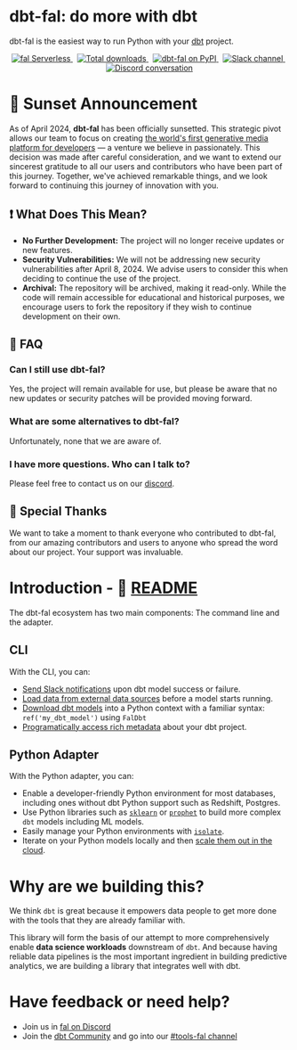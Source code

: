# dbt-fal: do more with dbt

dbt-fal is the easiest way to run Python with your [dbt](https://www.getdbt.com/) project.

<p align="center">
  <a href="https://fal.ai">
    <img src="https://badgen.net/badge/icon/Sign%20up%20for%20fal%20Serverless/purple?icon=terminal&label" alt="fal Serverless" />
  </a>&nbsp;
  <a href="https://pepy.tech/project/dbt-fal">
    <img src="https://static.pepy.tech/personalized-badge/dbt-fal?period=total&units=international_system&left_color=grey&right_color=blue&left_text=Downloads" alt="Total downloads" />
  </a>&nbsp;
  <a href="https://pypi.org/project/dbt-fal/">
    <img src="https://badge.fury.io/py/dbt-fal.svg" alt="dbt-fal on PyPI" />
  </a>&nbsp;
  <a href="https://getdbt.slack.com/archives/C02V8QW3Q4Q">
    <img src="https://badgen.net/badge/icon/%23tools-fal%20on%20dbt%20Slack/orange?icon=slack&label" alt="Slack channel" />
  </a>&nbsp;
  <a href="https://discord.com/invite/Fyc9PwrccF">
    <img src="https://badgen.net/badge/icon/Join%20us%20on%20Discord/red?icon=discord&label" alt="Discord conversation" />
  </a>
</p>

# 🌅 Sunset Announcement

As of April 2024, **dbt-fal** has been officially sunsetted. This strategic pivot allows our team to focus on creating [the world's first generative media platform for developers](https://fal.ai) — a venture we believe in passionately. This decision was made after careful consideration, and we want to extend our sincerest gratitude to all our users and contributors who have been part of this journey. Together, we've achieved remarkable things, and we look forward to continuing this journey of innovation with you.

## ❗ What Does This Mean?

- **No Further Development:** The project will no longer receive updates or new features.
- **Security Vulnerabilities:** We will not be addressing new security vulnerabilities after April 8, 2024. We advise users to consider this when deciding to continue the use of the project.
- **Archival:** The repository will be archived, making it read-only. While the code will remain accessible for educational and historical purposes, we encourage users to fork the repository if they wish to continue development on their own.

## 💬 FAQ

### Can I still use dbt-fal?
Yes, the project will remain available for use, but please be aware that no new updates or security patches will be provided moving forward.

### What are some alternatives to dbt-fal?
Unfortunately, none that we are aware of.

### I have more questions. Who can I talk to?
Please feel free to contact us on our [discord](https://fal.ai/).

## 🙌 Special Thanks
We want to take a moment to thank everyone who contributed to dbt-fal, from our amazing contributors and users to anyone who spread the word about our project. Your support was invaluable.

# Introduction - 📖 [README](./projects/adapter)

The dbt-fal ecosystem has two main components: The command line and the adapter.

## CLI

With the CLI, you can:

- [Send Slack notifications](https://github.com/fal-ai/fal/tree/main/examples/slack-example) upon dbt model success or failure.
- [Load data from external data sources](https://blog.fal.ai/populate-dbt-models-with-csv-data/) before a model starts running.
- [Download dbt models](https://docs.fal.ai/fal/python-package) into a Python context with a familiar syntax: `ref('my_dbt_model')` using `FalDbt`
- [Programatically access rich metadata](https://docs.fal.ai/fal/reference/variables-and-functions) about your dbt project.

## Python Adapter

With the Python adapter, you can:

- Enable a developer-friendly Python environment for most databases, including ones without dbt Python support such as Redshift, Postgres.
- Use Python libraries such as [`sklearn`](https://scikit-learn.org/) or [`prophet`](https://facebook.github.io/prophet/) to build more complex `dbt` models including ML models.
- Easily manage your Python environments with [`isolate`](https://github.com/fal-ai/isolate).
- Iterate on your Python models locally and then [scale them out in the cloud](https://fal.ai#signup).

# Why are we building this?

We think `dbt` is great because it empowers data people to get more done with the tools that they are already familiar with.

This library will form the basis of our attempt to more comprehensively enable **data science workloads** downstream of `dbt`. And because having reliable data pipelines is the most important ingredient in building predictive analytics, we are building a library that integrates well with dbt.

# Have feedback or need help?

- Join us in [fal on Discord](https://discord.com/invite/Fyc9PwrccF)
- Join the [dbt Community](http://community.getdbt.com/) and go into our [#tools-fal channel](https://getdbt.slack.com/archives/C02V8QW3Q4Q)
